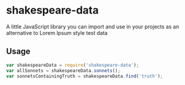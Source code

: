 # shakespeare-data
A little JavaScript library you can import and use in your projects as an alternative to Lorem Ipsum style test data

## Usage

```javascript
var shakespeareData = require('shakespeare-data');
var allSonnets = shakespeareData.sonnets();
var sonnetsContainingTruth = shakespeareData.find('truth');
```